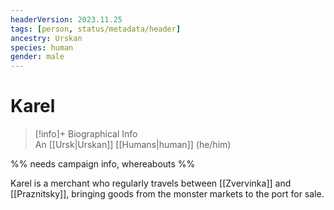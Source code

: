 ```yaml
---
headerVersion: 2023.11.25
tags: [person, status/metadata/header]
ancestry: Urskan
species: human
gender: male
---
```

# Karel
>[!info]+ Biographical Info  
> An [[Ursk|Urskan]] [[Humans|human]] (he/him)

%% needs campaign info, whereabouts %%

Karel is a merchant who regularly travels between [[Zvervinka]] and [[Praznitsky]], bringing goods from the monster markets to the port for sale. 
